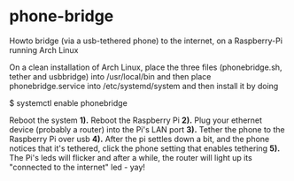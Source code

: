 phone-bridge
============

Howto bridge (via a usb-tethered phone) to the internet, on a Raspberry-Pi running Arch Linux

On a clean installation of Arch Linux, place the three files (phonebridge.sh, tether and usbbridge)
into /usr/local/bin and then place phonebridge.service into /etc/systemd/system and then install
it by doing

$ systemctl enable phonebridge

Reboot the system
**1).** Reboot the Raspberry Pi
**2).** Plug your ethernet device (probably a router) into the Pi's LAN port
**3).** Tether the phone to the Raspberry Pi over usb
**4).** After the pi settles down a bit, and the phone notices that it's tethered, click the phone setting that enables tethering
**5).** The Pi's leds will flicker and after a while, the router will light up its "connected to the internet" led - yay!

